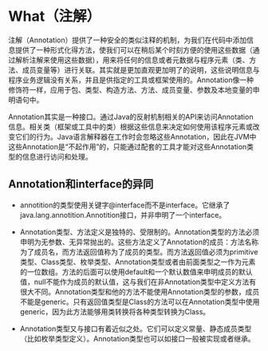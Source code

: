 What（注解）
====

注解（Annotation）提供了一种安全的类似注释的机制，为我们在代码中添加信息提供了一种形式化得方法，使我们可以在稍后某个时刻方便的使用这些数据（通过解析注解来使用这些数据），用来将任何的信息或者元数据与程序元素（类、方法、成员变量等）进行关联。其实就是更加直观更加明了的说明，这些说明信息与程序业务逻辑没有关系，并且是供指定的工具或框架使用的。Annotation像一种修饰符一样，应用于包、类型、构造方法、方法、成员变量、参数及本地变量的申明语句中。

Annotation其实是一种接口。通过Java的反射机制相关的API来访问Annotation信息。相关类（框架或工具中的类）根据这些信息来决定如何使用该程序元素或改变它们的行为。Java语言解释器在工作时会忽略这些Annotation，因此在JVM中这些Annotation是“不起作用”的，只能通过配套的工具才能对这些Annotation类型的信息进行访问和处理。

Annotation和interface的异同
------

* annotition的类型使用关键字@interface而不是interface。它继承了java.lang.annotition.Annotition接口，并非申明了一个interface。

* Annotation类型、方法定义是独特的、受限制的。Annotation类型的方法必须申明为无参数、无异常抛出的。这些方法定义了Annotation的成员：方法名称为了成员名，而方法返回值称为了成员的类型。而方法返回值必须为primitive类型、Class类型、枚举类型、Annotation类型或者由前面类型之一作为元素的一位数组。方法的后面可以使用default和一个默认数值来申明成员的默认值，null不能作为成员的默认值，这与我们在非Annotation类型中定义方法有很大不同。Annotation类型和他的方法不能使用Annotation类型的参数，成员不能是generic。只有返回值类型是Class的方法可以在Annotation类型中使用generic，因为此方法能够用类转换将各种类型转换为Class。

* Annotation类型又与接口有着近似之处。它们可以定义常量、静态成员类型（比如枚举类型定义）。Annotation类型也可以如接口一般被实现或者继承。

